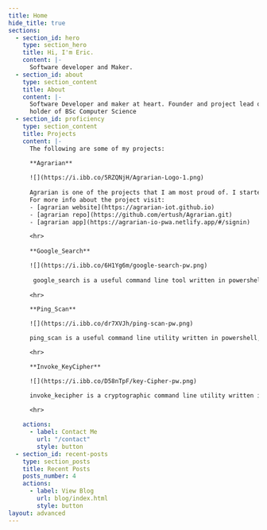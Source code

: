 ```yaml
---
title: Home
hide_title: true
sections:
  - section_id: hero
    type: section_hero
    title: Hi, I'm Eric.
    content: |-
      Software developer and Maker.
  - section_id: about
    type: section_content
    title: About
    content: |-
      Software Developer and maker at heart. Founder and project lead of [Agrarian](https://agrarian-iot.github.io). Full stack developer with an interest in IoT  and 
      holder of BSc Computer Science 
  - section_id: proficiency
    type: section_content
    title: Projects
    content: |-
      The following are some of my projects:

      **Agrarian**
      
      ![](https://i.ibb.co/5RZQNjH/Agrarian-Logo-1.png)
      
      Agrarian is one of the projects that I am most proud of. I started it back in school, and since then it has grown in leaps and bounds. 
      For more info about the project visit:
      - [agrarian website](https://agrarian-iot.github.io)
      - [agrarian repo](https://github.com/ertush/Agrarian.git)
      - [agrarian app](https://agrarian-io-pwa.netlify.app/#/signin) 

      <hr>
      
      **Google_Search**

      ![](https://i.ibb.co/6H1Yg6m/google-search-pw.png)
      
       google_search is a useful command line tool written in powershell. It can be run on any platform using docker. It is allows you to launch a google search from powershell or bash or any unix based terminal. You can get it from [powershell gallery](https://https://www.powershellgallery.com/packages/google_search/1.1.2)
      
      <hr>

      **Ping_Scan**

      ![](https://i.ibb.co/dr7XVJh/ping-scan-pw.png)

      ping_scan is a useful command line utility written in powershell, that allows you to scan a range of hosts in a LAN. It returns the number of alive host in a network as well as their respective Ip addresses. It is network interface specific. Download it from [powershell galery](https://www.powershellgallery.com/packages/ping_scan/0.1.3.6) or get the [docker image](https://hub.docker.com/r/ricodck/ping-addressrange/tags?page=1&ordering=last_updated)

      <hr>

      **Invoke_KeyCipher**

      ![](https://i.ibb.co/D58nTpF/key-Cipher-pw.png)

      invoke_kecipher is a cryptographic command line utility written in powershell and also available as a [docker image](https://hub.docker.com/r/ricodck/invoke-keycipher/tags?page=1&ordering=last_updated). You can also download it from [powershell gallery](https://www.powershellgallery.com/packages/Invoke_KeyCipher/0.1.3.1)

      <hr>
      
    actions:
      - label: Contact Me
        url: "/contact"
        style: button
  - section_id: recent-posts
    type: section_posts
    title: Recent Posts
    posts_number: 4
    actions:
      - label: View Blog
        url: blog/index.html
        style: button
layout: advanced
---
```

